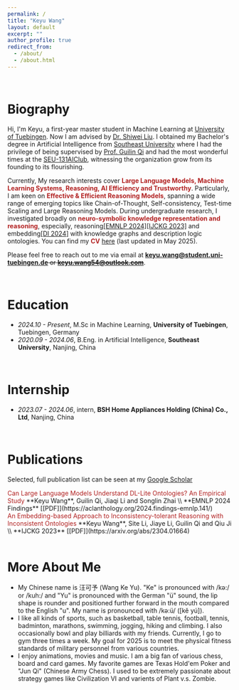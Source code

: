```yaml
---
permalink: /
title: "Keyu Wang"
layout: default
excerpt: ""
author_profile: true
redirect_from: 
  - /about/
  - /about.html
---
```


<span class='anchor' id='about-me'></span>

<br>

# Biography

Hi, I'm Keyu, a first-year master student in Machine Learning at [University of Tuebingen]([[https://uni-tuebingen.de/en/]]). Now I am advised by [Dr. Shiwei Liu](https://shiweiliuiiiiiii.github.io). I obtained my Bachelor's degree in Artificial Intelligence from [Southeast University](https://www.seu.edu.cn/) where I had the privilege of being supervised by [Prof. Guilin Qi](https://scholar.google.com/citations?user=1gw3LJQAAAAJ&hl=zh-CN) and  had the most wonderful times at the  [SEU-131AIClub](https://github.com/131AIClub), witnessing the organization grow from its founding to its flourishing.

Currently, My research interests cover <font color='FireBrick'><strong>Large Language Models, Machine Learning Systems, Reasoning, AI Efficiency and Trustworthy</strong></font>.  Particularly, I am keen on <font color='FireBrick'><strong> Effective & Efficient Reasoning Models</strong></font>, spanning a wide range of emerging topics like Chain-of-Thought, Self-consistency, Test-time Scaling and Large Reasoning Models. During undergraduate research, I investigated broadly on  <font color='FireBrick'><strong>neuro-symbolic knowledge representation and reasoning</strong></font>, especially, reasoning[[EMNLP 2024]](https://aclanthology.org/2024.findings-emnlp.141/)[[IJCKG 2023]](https://arxiv.org/abs/2304.01664) and embedding[[DI 2024]](https://arxiv.org/abs/2402.01677) with knowledge graphs and description logic ontologies. You can find my <font color='FireBrick'><strong>CV</strong></font> [here](https://raw.githubusercontent.com/keyu-wang-2002/keyu-wang-2002.github.io/master/docs/Keyu_CV_June.pdf) (last updated in May 2025).



Please feel free to reach out to me via email at​ ​**keyu.wang@student.uni-tuebingen.de**<del> or **keyu.wang54@outlook.com**</del>.

<br>



# Education

- *2024.10 - Present*, M.Sc in Machine Learning, **University of Tuebingen**, Tuebingen, Germany
- *2020.09 - 2024.06*, B.Eng. in Artificial Intelligence, **Southeast University**, Nanjing, China

<br>


# Internship
- *2023.07 - 2024.06*, intern, **BSH Home Appliances Holding (China) Co., Ltd**, Nanjing, China


<br>

# Publications 
Selected, full publication list can be seen at my [Google Scholar](https://scholar.google.com/citations?view_op=list_works&hl=zh-CN&hl=zh-CN&user=IvXDjWUAAAAJ)

<div class='paper-box-text' markdown="1">
<font color='FireBrick'> Can Large Language Models Understand DL-Lite Ontologies? An Empirical Study </font>
**Keyu Wang**, Guilin Qi, Jiaqi Li and Songlin Zhai \\
**EMNLP 2024 Findings**  [[PDF]](https://aclanthology.org/2024.findings-emnlp.141/)
</div>


<div class='paper-box-text' markdown="1">
<font color='FireBrick'> An Embedding-based Approach to Inconsistency-tolerant Reasoning with Inconsistent Ontologies </font>
**Keyu Wang**, Site Li, Jiaye Li, Guilin Qi and Qiu Ji \\
**IJCKG 2023**  [[PDF]](https://arxiv.org/abs/2304.01664)
</div>

<br>

# More About Me
- My Chinese name is 汪可予 (Wang Ke Yu).  "Ke" is pronounced with /kə:/ or /kuh:/ and "Yu" is pronounced with the German "ü" sound, the lip shape is rounder and positioned further forward in the mouth compared to the English "u". My name is pronounced with /kə:ü/ ([kě yú]).
- I like all kinds of sports, such as  basketball, table tennis, football, tennis, badminton, marathons, swimming, jogging, hiking and climbing.  I also occasionally bowl and play billiards with my friends. Currently, I go to gym three times a week. My goal for 2025 is to meet the physical fitness standards of military personnel from various countries.
- I enjoy animations, movies and music. I am a big fan of various chess, board and card games. My favorite games are Texas Hold'em Poker and "Jun Qi" (Chinese Army Chess). I used to be extremely passionate about strategy games like Civilization VI and varients of Plant v.s. Zombie.


<div style="height: 75px;"></div>
